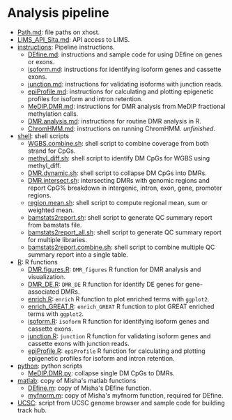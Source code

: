 Analysis pipeline
====================
+ [Path.md](./Path.md): file paths on xhost.
+ [LIMS_API_Sita.md](./LIMS_API_Sita.md): API access to LIMS.
+ [instructions](./instructions): Pipeline instructions.  
    * [DEfine.md](./instructions/DEfine.md): instructions and sample code for using DEfine on genes or exons.  
    * [isoform.md](./instructions/isoform.md): instructions for identifying isoform genes and cassette exons.  
    * [junction.md](./instructions/junction.md): instructions for validating isoforms with junction reads.  
    * [epiProfile.md](./instructions/epiProfile.md): instructions for calculating and plotting epigenetic profiles for isoform and intron retention.       
    * [MeDIP.DMR.md](./instructions/MeDIP.DMR.md): instructions for DMR analysis from MeDIP fractional methylation calls.
    * [DMR.analysis.md](./instructions/DMR.analysis.md): instructions for routine DMR analysis in R.       
    * [ChromHMM.md](./instructions/ChromHMM.md): instructions on running ChromHMM. _unfinished_.
+ [shell](./shell): shell scripts
    * [WGBS.combine.sh](./shell/WGBS.combine.sh): shell script to combine coverage from both strand for CpGs.
    * [methyl_diff.sh](./shell/methyl_diff.sh): shell script to identify DM CpGs for WGBS using methyl_diff.  
    * [DMR.dynamic.sh](./shell/DMR.dynamic.sh): shell script to collapse DM CpGs into DMRs.
    * [DMR.intersect.sh](./shell/DMR.intersect.sh): intersecting DMRs with genomic regions and report CpG% breakdown in intergenic, intron, exon, gene, promoter regions.     
    * [region.mean.sh](./shell/region.mean.sh): shell script to compute regional mean, sum or weighted mean.   
    * [bamstats2report.sh](./shell/bamstats2report.sh): shell script to generate QC summary report from bamstats file.
    * [bamstats2report_all.sh](./shell/bamstats2report_all.sh): shell script to generate QC summary report for multiple libraries.
    * [bamstats2report.combine.sh](./shell/bamstats2report.combine.sh): shell script to combine multiple QC summary report into a single table.
+ [R](./R): R functions
    * [DMR.figures.R](./R/DMR.figures.R): `DMR_figures` R function for DMR analysis and visualization.
    * [DMR_DE.R](./R/DMR_DE.R): `DMR_DE` R function for identify DE genes for gene-associated DMRs.  
    * [enrich.R](./R/enrich.R): `enrich` R function to plot enriched terms with `ggplot2`.   
    * [enrich_GREAT.R](./R/enrich_GREAT.R): `enrich_GREAT` R function to plot GREAT enriched terms with `ggplot2`.   
    * [isoform.R](./R/isoform.R): `isoform` R function for identifying isoform genes and cassette exons.
    * [junction.R](./R/junction.R): `junction` R function for validating isoform genes and cassette exons with junction reads.   
    * [epiProfile.R](./R/epiProfile.R): `epiProfile` R function for calculating and plotting epigenetic profiles for isoform and intron retention.       
+ [python](./python): python scripts
    * [MeDIP.DMR.py](./python/MeDIP.DMR.py): collapse single DM CpGs to DMRs.
+ [matlab](./matlab): copy of Misha's matlab functions
    * [DEfine.m](./matlab/DEfine.m): copy of Misha's DEfine function.   
    * [myfnorm.m](./matlab/myfnorm.m): copy of Misha's myfnorm function, required for DEfine.
+ [UCSC](./UCSC): script from UCSC genome browser and sample code for building track hub.

